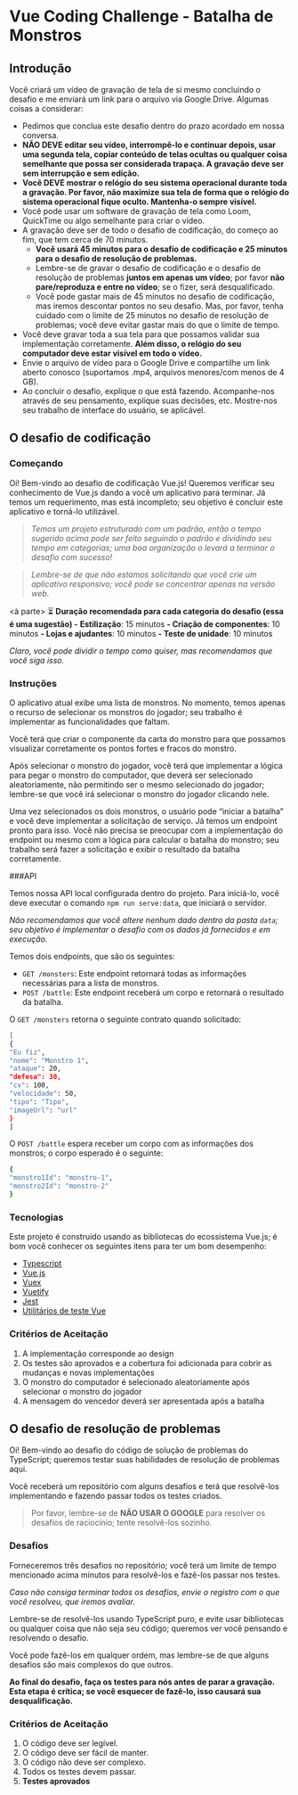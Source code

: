 # Vue Coding Challenge - Batalha de Monstros

## Introdução

Você criará um vídeo de gravação de tela de si mesmo concluindo o desafio e me enviará um link para o arquivo via Google Drive. Algumas coisas a considerar:

- Pedimos que conclua este desafio dentro do prazo acordado em nossa conversa.
- **NÃO DEVE editar seu vídeo, interrompê-lo e continuar depois, usar uma segunda tela, copiar conteúdo de telas ocultas ou qualquer coisa semelhante que possa ser considerada trapaça. A gravação deve ser sem interrupção e sem edição.**
- **Você DEVE mostrar o relógio do seu sistema operacional durante toda a gravação. Por favor, não maximize sua tela de forma que o relógio do sistema operacional fique oculto. Mantenha-o sempre visível.**
- Você pode usar um software de gravação de tela como Loom, QuickTime ou algo semelhante para criar o vídeo.
- A gravação deve ser de todo o desafio de codificação, do começo ao fim, que tem cerca de 70 minutos.
    - **Você usará 45 minutos para o desafio de codificação e 25 minutos para o desafio de resolução de problemas.**
    - Lembre-se de gravar o desafio de codificação e o desafio de resolução de problemas **juntos em apenas um vídeo**; por favor **não pare/reproduza e entre no vídeo**; se o fizer, será desqualificado.
    - Você pode gastar mais de 45 minutos no desafio de codificação, mas iremos descontar pontos no seu desafio. Mas, por favor, tenha cuidado com o limite de 25 minutos no desafio de resolução de problemas; você deve evitar gastar mais do que o limite de tempo.
- Você deve gravar toda a sua tela para que possamos validar sua implementação corretamente. **Além disso, o relógio do seu computador deve estar visível em todo o vídeo.**
- Envie o arquivo de vídeo para o Google Drive e compartilhe um link aberto conosco (suportamos .mp4, arquivos menores/com menos de 4 GB).
- Ao concluir o desafio, explique o que está fazendo. Acompanhe-nos através de seu pensamento, explique suas decisões, etc. Mostre-nos seu trabalho de interface do usuário, se aplicável.

## O desafio de codificação

### Começando

Oi! Bem-vindo ao desafio de codificação Vue.js! Queremos verificar seu conhecimento de Vue.js dando a você um aplicativo para terminar. Já temos um requerimento, mas está incompleto; seu objetivo é concluir este aplicativo e torná-lo utilizável.

> *Temos um projeto estruturado com um padrão, então o tempo sugerido acima pode ser feito seguindo o padrão e dividindo seu tempo em categorias; uma boa organização o levará a terminar o desafio com sucesso!*
>

> *Lembre-se de que não estamos solicitando que você crie um aplicativo responsivo; você pode se concentrar apenas na versão web.*
>

<à parte>
⏳ **Duração recomendada para cada categoria do desafio (essa é uma sugestão)
  -** **Estilização**: 15 minutos
  **- Criação de componentes**: 10 minutos
  **- Lojas e ajudantes**: 10 minutos
  **- Teste de unidade**: 10 minutos

*Claro, você pode dividir o tempo como quiser, mas recomendamos que você siga isso.*

</aside>

### Instruções

O aplicativo atual exibe uma lista de monstros. No momento, temos apenas o recurso de selecionar os monstros do jogador; seu trabalho é implementar as funcionalidades que faltam.

Você terá que criar o componente da carta do monstro para que possamos visualizar corretamente os pontos fortes e fracos do monstro.

Após selecionar o monstro do jogador, você terá que implementar a lógica para pegar o monstro do computador, que deverá ser selecionado aleatoriamente, não permitindo ser o mesmo selecionado do jogador; lembre-se que você irá selecionar o monstro do jogador clicando nele.

Uma vez selecionados os dois monstros, o usuário pode “iniciar a batalha” e você deve implementar a solicitação de serviço. Já temos um endpoint pronto para isso. Você não precisa se preocupar com a implementação do endpoint ou mesmo com a lógica para calcular o batalha do monstro; seu trabalho será fazer a solicitação e exibir o resultado da batalha corretamente.


###API

Temos nossa API local configurada dentro do projeto. Para iniciá-lo, você deve executar o comando `npm run serve:data`, que iniciará o servidor.

*Não recomendamos que você altere nenhum dado dentro da pasta `data`; seu objetivo é implementar o desafio com os dados já fornecidos e em execução.*

Temos dois endpoints, que são os seguintes:

- `GET /monsters`: Este endpoint retornará todas as informações necessárias para a lista de monstros.
- `POST /battle`: Este endpoint receberá um corpo e retornará o resultado da batalha.

O `GET /monsters` retorna o seguinte contrato quando solicitado:

```bash
[
{
"Eu fiz",
"nome": "Monstro 1",
"ataque": 20,
"defesa": 30,
"cv": 100,
"velocidade": 50,
"tipo": "Tipo",
"imageUrl": "url"
}
]
```

O `POST /battle` espera receber um corpo com as informações dos monstros; o corpo esperado é o seguinte:

```bash
{
"monstro1Id": "monstro-1",
"monstro2Id": "monstro-2"
}
```

### Tecnologias

Este projeto é construído usando as bibliotecas do ecossistema Vue.js; é bom você conhecer os seguintes itens para ter um bom desempenho:

- [Typescript](https://www.typescriptlang.org/docs/)
- [Vue.js](https://v2.vuejs.org/v2/guide/)
- [Vuex](https://vuex.vuejs.org/)
- [Vuetify](https://vuetifyjs.com/en/)
- [Jest](https://jestjs.io/docs/getting-started)
- [Utilitários de teste Vue](https://v1.test-utils.vuejs.org/guides/#getting-started)

### Critérios de Aceitação

1. A implementação corresponde ao design
2. Os testes são aprovados e a cobertura foi adicionada para cobrir as mudanças e novas implementações
3. O monstro do computador é selecionado aleatoriamente após selecionar o monstro do jogador
4. A mensagem do vencedor deverá ser apresentada após a batalha


## O desafio de resolução de problemas

Oi! Bem-vindo ao desafio do código de solução de problemas do TypeScript; queremos testar suas habilidades de resolução de problemas aqui.

Você receberá um repositório com alguns desafios e terá que resolvê-los implementando e fazendo passar todos os testes criados.

> Por favor, lembre-se de **NÃO USAR O GOOGLE** para resolver os desafios de raciocínio; tente resolvê-los sozinho.
>

### Desafios

Forneceremos três desafios no repositório; você terá um limite de tempo mencionado acima minutos para resolvê-los e fazê-los passar nos testes.

*Caso não consiga terminar todos os desafios, envie o registro com o que você resolveu, que iremos avaliar.*

Lembre-se de resolvê-los usando TypeScript puro, e evite usar bibliotecas ou qualquer coisa que não seja seu código; queremos ver você pensando e resolvendo o desafio.

Você pode fazê-los em qualquer ordem, mas lembre-se de que alguns desafios são mais complexos do que outros.

**Ao final do desafio, faça os testes para nós antes de parar a gravação. Esta etapa é crítica; se você esquecer de fazê-lo, isso causará sua desqualificação.**

### Critérios de Aceitação

1. O código deve ser legível.
2. O código deve ser fácil de manter.
3. O código não deve ser complexo.
4. Todos os testes devem passar.
5. **Testes aprovados**
